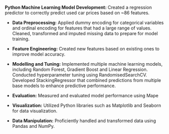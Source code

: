 **Python Machine Learning Model Development:** Created a regression predictor to correctly predict used car prices based on ~86 features.

- **Data Preprocessing:** Applied dummy encoding for categorical variables and ordinal encoding for features that had a large range of values. Cleaned, transformed and imputed missing data to prepare for model training.

- **Feature Engineering:** Created new features based on existing ones to improve model accuracy.

- **Modelling and Tuning:** Implemented multiple machine learning models, including Random Forest, Gradient Boost and Linear Regression. Conducted hyperparameter tuning using RandomisedSearchCV. Developed StackingRegressor that combined predictions from multiple base models to enhance predictive performance.

- **Evaluation:** Measured and evaluated model performance using Mape

- **Visualization:** Utilized Python libraries such as Matplotlib and Seaborn for data visualization.

- **Data Manipulation:** Proficiently handled and transformed data using Pandas and NumPy.
